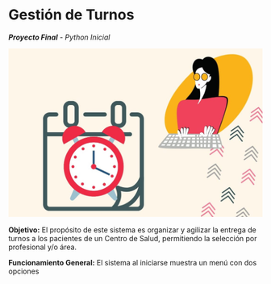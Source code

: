 #  **Gestión de Turnos**
**_Proyecto Final_** - _Python Inicial_

![Turnos](/imagenes/imagen_principal.jpeg)

**Objetivo:**
El propósito de este sistema es organizar y agilizar la entrega de turnos a los pacientes de un Centro de Salud, permitiendo la selección por profesional y/o área.

**Funcionamiento General:**
El sistema al iniciarse muestra un menú con dos opciones
